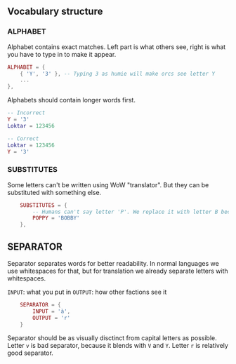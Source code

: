 ## Vocabulary structure

### ALPHABET
Alphabet contains exact matches. Left part is what others see, right is what you have to type in to make it appear.

```lua
ALPHABET = {
	{ 'Y', '3' }, -- Typing 3 as humie will make orcs see letter Y
	...
},
```

Alphabets should contain longer words first.
```lua
-- Incorrect
Y = '3'
Loktar = 123456

-- Correct
Loktar = 123456
Y = '3'
```

### SUBSTITUTES
Some letters can't be written using WoW "translator". But they can be substituted with something else.

```lua
	SUBSTITUTES = {
		-- Humans can't say letter 'P'. We replace it with letter B because it sounds relatively close
		POPPY = 'BOBBY'
	},
```

## SEPARATOR
Separator separates words for better readability. In normal languages we use whitespaces for that, but for translation we already separate letters with whitespaces.

`INPUT`: what you put in
`OUTPUT`: how other factions see it


```lua
	SEPARATOR = { 
		INPUT = 'à',
		OUTPUT = 'r'
	}
```

Separator should be as visually disctinct from capital letters as possible. Letter `v` is bad separator, because it blends with `V` and `Y`. Letter `r` is relatively good separator.